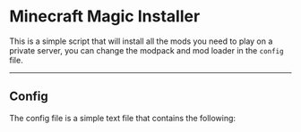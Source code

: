 # Minecraft Magic Installer

This is a simple script that will install all the mods you need to play on a private server, you can change the modpack and mod loader in the `config` file.

----

## Config

The config file is a simple text file that contains the following:

```txt

```
